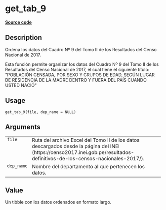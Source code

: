 

# get_tab_9

[**Source code**](https://github.com/PaulESantos/perucenso/tree/master/R/make_tab_9.R#L17)

## Description

Ordena los datos del Cuadro Nº 9 del Tomo II de los Resultados del Censo
Nacional de 2017.

Esta función permite organizar los datos del Cuadro Nº 9 del Tomo II de
los Resultados del Censo Nacional de 2017, el cual tiene el siguiente
título: "POBLACIÓN CENSADA, POR SEXO Y GRUPOS DE EDAD, SEGÚN LUGAR DE
RESIDENCIA DE LA MADRE DENTRO Y FUERA DEL PAÍS CUANDO USTED NACIÓ"

## Usage

<pre><code class='language-R'>get_tab_9(file, dep_name = NULL)
</code></pre>

## Arguments

<table>
<tr>
<td style="white-space: nowrap; font-family: monospace; vertical-align: top">
<code id="get_tab_9_:_file">file</code>
</td>
<td>
Ruta del archivo Excel del Tomo II de los datos descargados desde la
página del INEI
(https://censo2017.inei.gob.pe/resultados-definitivos-de-los-censos-nacionales-2017/).
</td>
</tr>
<tr>
<td style="white-space: nowrap; font-family: monospace; vertical-align: top">
<code id="get_tab_9_:_dep_name">dep_name</code>
</td>
<td>
Nombre del departamento al que pertenecen los datos.
</td>
</tr>
</table>

## Value

Un tibble con los datos ordenados en formato largo.
